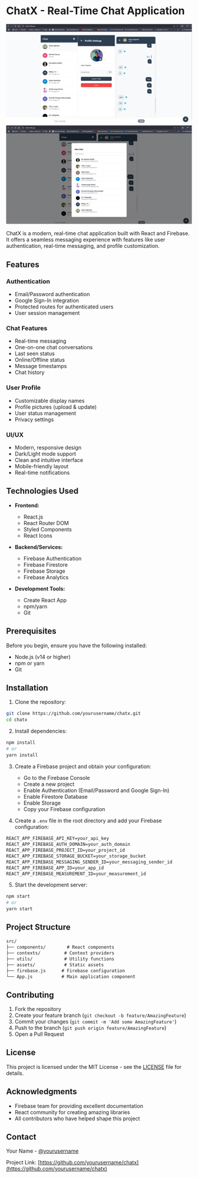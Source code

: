 # ChatX - Real-Time Chat Application

![pic1](pic1.jpg)
![pic2](pic2.jpg)

ChatX is a modern, real-time chat application built with React and Firebase. It offers a seamless messaging experience with features like user authentication, real-time messaging, and profile customization.

## Features

### Authentication
- Email/Password authentication
- Google Sign-In integration
- Protected routes for authenticated users
- User session management

### Chat Features
- Real-time messaging
- One-on-one chat conversations
- Last seen status
- Online/Offline status
- Message timestamps
- Chat history

### User Profile
- Customizable display names
- Profile pictures (upload & update)
- User status management
- Privacy settings

### UI/UX
- Modern, responsive design
- Dark/Light mode support
- Clean and intuitive interface
- Mobile-friendly layout
- Real-time notifications

## Technologies Used

- **Frontend:**
  - React.js
  - React Router DOM
  - Styled Components
  - React Icons

- **Backend/Services:**
  - Firebase Authentication
  - Firebase Firestore
  - Firebase Storage
  - Firebase Analytics

- **Development Tools:**
  - Create React App
  - npm/yarn
  - Git

## Prerequisites

Before you begin, ensure you have the following installed:
- Node.js (v14 or higher)
- npm or yarn
- Git

## Installation

1. Clone the repository:
```bash
git clone https://github.com/yourusername/chatx.git
cd chatx
```

2. Install dependencies:
```bash
npm install
# or
yarn install
```

3. Create a Firebase project and obtain your configuration:
   - Go to the Firebase Console
   - Create a new project
   - Enable Authentication (Email/Password and Google Sign-In)
   - Enable Firestore Database
   - Enable Storage
   - Copy your Firebase configuration

4. Create a `.env` file in the root directory and add your Firebase configuration:
```env
REACT_APP_FIREBASE_API_KEY=your_api_key
REACT_APP_FIREBASE_AUTH_DOMAIN=your_auth_domain
REACT_APP_FIREBASE_PROJECT_ID=your_project_id
REACT_APP_FIREBASE_STORAGE_BUCKET=your_storage_bucket
REACT_APP_FIREBASE_MESSAGING_SENDER_ID=your_messaging_sender_id
REACT_APP_FIREBASE_APP_ID=your_app_id
REACT_APP_FIREBASE_MEASUREMENT_ID=your_measurement_id
```

5. Start the development server:
```bash
npm start
# or
yarn start
```

## Project Structure

```
src/
├── components/        # React components
├── contexts/         # Context providers
├── utils/            # Utility functions
├── assets/           # Static assets
├── firebase.js      # Firebase configuration
└── App.js           # Main application component
```

## Contributing

1. Fork the repository
2. Create your feature branch (`git checkout -b feature/AmazingFeature`)
3. Commit your changes (`git commit -m 'Add some AmazingFeature'`)
4. Push to the branch (`git push origin feature/AmazingFeature`)
5. Open a Pull Request

## License

This project is licensed under the MIT License - see the [LICENSE](LICENSE) file for details.

## Acknowledgments

- Firebase team for providing excellent documentation
- React community for creating amazing libraries
- All contributors who have helped shape this project

## Contact

Your Name - [@yourusername](https://twitter.com/yourusername)

Project Link: [https://github.com/yourusername/chatx](https://github.com/yourusername/chatx) 
